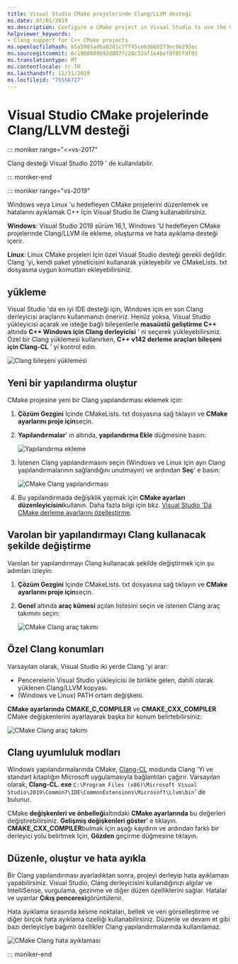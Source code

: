 ```yaml
---
title: Visual Studio CMake projelerinde Clang/LLVM desteği
ms.date: 07/01/2019
ms.description: Configure a CMake project in Visual Studio to use the Clang/LLVM toolchain.
helpviewer_keywords:
- Clang support for C++ CMake projects
ms.openlocfilehash: b5a5985ad6a82d1c7ff45ceb3668273ec96292ec
ms.sourcegitcommit: 6c1960089b92d007fc28c32af1e4bef0f85fdf0c
ms.translationtype: MT
ms.contentlocale: tr-TR
ms.lasthandoff: 12/31/2019
ms.locfileid: "75556727"
---
```

# <a name="clangllvm-support-in-visual-studio-cmake-projects"></a>Visual Studio CMake projelerinde Clang/LLVM desteği

::: moniker range="<=vs-2017"

Clang desteği Visual Studio 2019 ' de kullanılabilir.

::: moniker-end

::: moniker range="vs-2019"

Windows veya Linux 'u hedefleyen CMake projelerini düzenlemek ve hatalarını ayıklamak C++ Için Visual Studio Ile Clang kullanabilirsiniz.

**Windows**: Visual Studio 2019 sürüm 16,1, Windows 'U hedefleyen CMake projelerinde Clang/LLVM ile ekleme, oluşturma ve hata ayıklama desteği içerir.

**Linux**: Linux CMake projeleri Için özel Visual Studio desteği gerekli değildir. Clang 'yi, kendi paket yöneticisini kullanarak yükleyebilir ve CMakeLists. txt dosyasına uygun komutları ekleyebilirsiniz.

## <a name="install"></a>yükleme

Visual Studio 'da en iyi IDE desteği için, Windows için en son Clang derleyicisi araçlarını kullanmanızı öneririz. Henüz yoksa, Visual Studio yükleyicisi açarak ve isteğe bağlı bileşenlerle **masaüstü geliştirme C++**  altında  **C++ Windows için Clang derleyicisi** ' ni seçerek yükleyebilirsiniz. Özel bir Clang yüklemesi kullanırken,  **C++ v142 derleme araçları bileşeni için Clang-CL** ' yi kontrol edin.

![Clang bileşeni yüklemesi](media/clang-install-vs2019.png)

## <a name="create-a-new-configuration"></a>Yeni bir yapılandırma oluştur

CMake projesine yeni bir Clang yapılandırması eklemek için:

1. **Çözüm Gezgini** Içinde CMakeLists. txt dosyasına sağ tıklayın ve **CMake ayarlarını proje için**seçin.

1. **Yapılandırmalar**' ın altında, **yapılandırma Ekle** düğmesine basın:

   ![Yapılandırma ekleme](media/cmake-add-config-icon.png)

1. İstenen Clang yapılandırmasını seçin (Windows ve Linux için ayrı Clang yapılandırmalarının sağlandığını unutmayın) ve ardından **Seç**' e basın:

   ![CMake Clang yapılandırması](media/cmake-clang-configuration.png)

1. Bu yapılandırmada değişiklik yapmak için **CMake ayarları düzenleyicisini**kullanın. Daha fazla bilgi için bkz. [Visual Studio 'Da CMake derleme ayarlarını özelleştirme](customize-cmake-settings.md).

## <a name="modify-an-existing-configuration-to-use-clang"></a>Varolan bir yapılandırmayı Clang kullanacak şekilde değiştirme

Varolan bir yapılandırmayı Clang kullanacak şekilde değiştirmek için şu adımları izleyin:

1. **Çözüm Gezgini** Içinde CMakeLists. txt dosyasına sağ tıklayın ve **CMake ayarlarını proje için**seçin.

1. **Genel** altında **araç kümesi** açılan listesini seçin ve istenen Clang araç takımını seçin:

   ![CMake Clang araç takımı](media/cmake-clang-toolset.png)

## <a name="custom-clang-locations"></a>Özel Clang konumları

Varsayılan olarak, Visual Studio iki yerde Clang 'yi arar:

- Pencerelerin Visual Studio yükleyicisi ile birlikte gelen, dahili olarak yüklenen Clang/LLVM kopyası.
- (Windows ve Linux) PATH ortam değişkeni.

**CMake ayarlarında** **CMAKE_C_COMPILER** ve **CMAKE_CXX_COMPILER** CMake değişkenlerini ayarlayarak başka bir konum belirtebilirsiniz:

![CMake Clang araç takımı](media/clang-location-cmake.png)

## <a name="clang-compatibility-modes"></a>Clang uyumluluk modları

Windows yapılandırmalarında CMake, [Clang-CL](https://llvm.org/devmtg/2014-04/PDFs/Talks/clang-cl.pdf) modunda Clang 'Yi ve standart kitaplığın Microsoft uygulamasıyla bağlantıları çağırır. Varsayılan olarak, **Clang-CL. exe** `C:\Program Files (x86)\Microsoft Visual Studio\2019\Common7\IDE\CommonExtensions\Microsoft\Llvm\bin`' de bulunur.

 CMake **değişkenleri ve önbelleği**altındaki **CMake ayarlarında** bu değerleri değiştirebilirsiniz. **Gelişmiş değişkenleri göster**' e tıklayın. **CMAKE_CXX_COMPILER**bulmak için aşağı kaydırın ve ardından farklı bir derleyici yolu belirtmek Için, **Gözden** geçirme düğmesine tıklayın.

## <a name="edit-build-and-debug"></a>Düzenle, oluştur ve hata ayıkla

Bir Clang yapılandırması ayarladıktan sonra, projeyi derleyip hata ayıklaması yapabilirsiniz. Visual Studio, Clang derleyicisini kullandığınızı algılar ve IntelliSense, vurgulama, gezinme ve diğer düzen özelliklerini sağlar. Hatalar ve uyarılar **Çıkış penceresi**görüntülenir.

Hata ayıklama sırasında kesme noktaları, bellek ve veri görselleştirme ve diğer birçok hata ayıklama özelliği kullanabilirsiniz. Düzenle ve devam et gibi bazı derleyiciye bağımlı özellikler Clang yapılandırmalarında kullanılamaz.

![CMake Clang hata ayıklaması](media/clang-debug-visualize.png)

::: moniker-end
